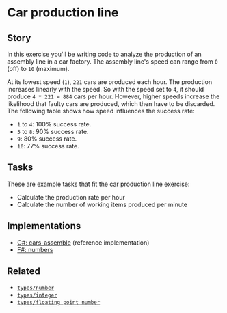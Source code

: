 # Car production line

## Story

In this exercise you'll be writing code to analyze the production of an assembly line in a car factory. The assembly line's speed can range from `0` (off) to `10` (maximum).

At its lowest speed (`1`), `221` cars are produced each hour. The production increases linearly with the speed. So with the speed set to `4`, it should produce `4 * 221 = 884` cars per hour. However, higher speeds increase the likelihood that faulty cars are produced, which then have to be discarded. The following table shows how speed influences the success rate:

- `1` to `4`: 100% success rate.
- `5` to `8`: 90% success rate.
- `9`: 80% success rate.
- `10`: 77% success rate.

## Tasks

These are example tasks that fit the car production line exercise:

- Calculate the production rate per hour
- Calculate the number of working items produced per minute

## Implementations

- [C#: cars-assemble][implementation-csharp] (reference implementation)
- [F#: numbers][implementation-fsharp]

## Related

- [`types/number`][types-number]
- [`types/integer`][types-integer]
- [`types/floating_point_number`][types-floating_point_number]

[types-number]: ../types/number.md
[types-integer]: ../types/integer.md
[types-floating_point_number]: ../types/floating_point_number.md
[implementation-csharp]: ../../languages/csharp/exercises/concept/cars-assemble/.docs/instructions.md
[implementation-fsharp]: ../../languages/fsharp/exercises/concept/numbers/.docs/instructions.md
